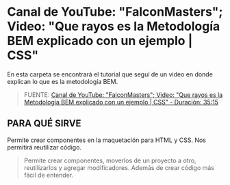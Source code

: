 # Canal de YouTube: "FalconMasters"; Video: "Que rayos es la Metodología BEM explicado con un ejemplo | CSS"

En esta carpeta se encontrará el tutorial que seguí de un video en donde
explican lo que es la metodología BEM.

> FUENTE:
> [Canal de YouTube: "FalconMasters"; Video: "Que rayos es la Metodología BEM explicado con un ejemplo | CSS" - Duración: 35:15](https://youtu.be/bvnzyXGkNY4)

## PARA QUÉ SIRVE

Permite crear componentes en la maquetación para HTML y CSS. Nos permitirá
reutilizar código.

> Permite crear componentes, moverlos de un proyecto a otro, reutilizarlos y
> agregar modificadores. Además de crear código más fácil de entender.

